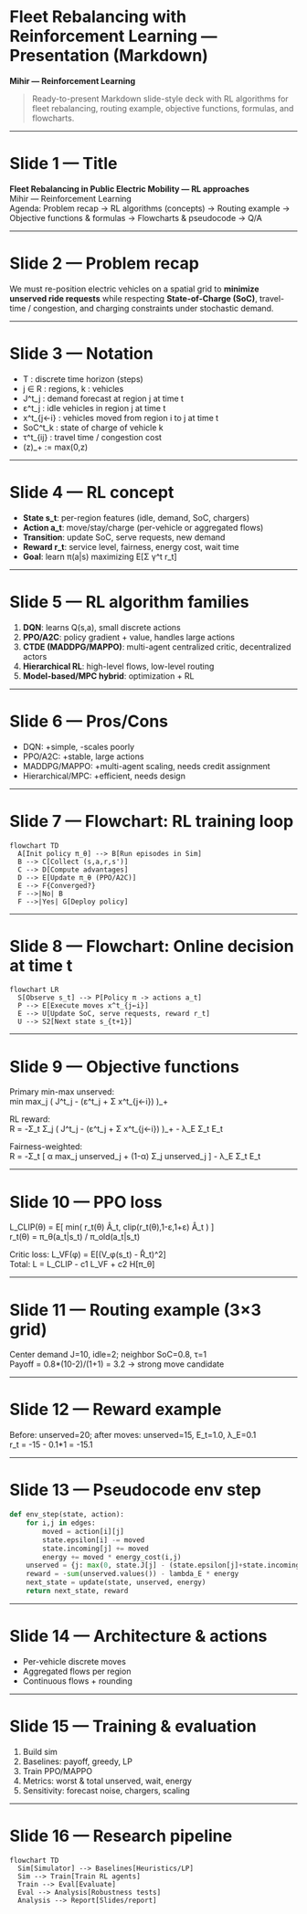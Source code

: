 # Fleet Rebalancing with Reinforcement Learning — Presentation (Markdown)  
**Mihir — Reinforcement Learning**  

> Ready-to-present Markdown slide-style deck with RL algorithms for fleet rebalancing, routing example, objective functions, formulas, and flowcharts.

---

# Slide 1 — Title
**Fleet Rebalancing in Public Electric Mobility — RL approaches**  
Mihir — Reinforcement Learning  
Agenda: Problem recap → RL algorithms (concepts) → Routing example → Objective functions & formulas → Flowcharts & pseudocode → Q/A

---

# Slide 2 — Problem recap
We must re-position electric vehicles on a spatial grid to **minimize unserved ride requests** while respecting **State-of-Charge (SoC)**, travel-time / congestion, and charging constraints under stochastic demand.

---

# Slide 3 — Notation
- T : discrete time horizon (steps)  
- j ∈ R : regions, k : vehicles  
- J^t_j : demand forecast at region j at time t  
- ε^t_j : idle vehicles in region j at time t  
- x^t_{j←i} : vehicles moved from region i to j at time t  
- SoC^t_k : state of charge of vehicle k  
- τ^t_{ij} : travel time / congestion cost  
- (z)_+ := max(0,z)

---

# Slide 4 — RL concept
- **State s_t**: per-region features (idle, demand, SoC, chargers)  
- **Action a_t**: move/stay/charge (per-vehicle or aggregated flows)  
- **Transition**: update SoC, serve requests, new demand  
- **Reward r_t**: service level, fairness, energy cost, wait time  
- **Goal**: learn π(a|s) maximizing E[Σ γ^t r_t]

---

# Slide 5 — RL algorithm families
1. **DQN**: learns Q(s,a), small discrete actions  
2. **PPO/A2C**: policy gradient + value, handles large actions  
3. **CTDE (MADDPG/MAPPO)**: multi-agent centralized critic, decentralized actors  
4. **Hierarchical RL**: high-level flows, low-level routing  
5. **Model-based/MPC hybrid**: optimization + RL

---

# Slide 6 — Pros/Cons
- DQN: +simple, -scales poorly  
- PPO/A2C: +stable, large actions  
- MADDPG/MAPPO: +multi-agent scaling, needs credit assignment  
- Hierarchical/MPC: +efficient, needs design

---

# Slide 7 — Flowchart: RL training loop
```mermaid
flowchart TD
  A[Init policy π_θ] --> B[Run episodes in Sim]
  B --> C[Collect (s,a,r,s')]
  C --> D[Compute advantages]
  D --> E[Update π_θ (PPO/A2C)]
  E --> F{Converged?}
  F -->|No| B
  F -->|Yes| G[Deploy policy]
```

---

# Slide 8 — Flowchart: Online decision at time t
```mermaid
flowchart LR
  S[Observe s_t] --> P[Policy π -> actions a_t]
  P --> E[Execute moves x^t_{j←i}]
  E --> U[Update SoC, serve requests, reward r_t]
  U --> S2[Next state s_{t+1}]
```

---

# Slide 9 — Objective functions
Primary min-max unserved:  
min max_j ( J^t_j - (ε^t_j + Σ x^t_{j←i}) )_+  

RL reward:  
R = -Σ_t Σ_j ( J^t_j - (ε^t_j + Σ x^t_{j←i}) )_+ - λ_E Σ_t E_t  

Fairness-weighted:  
R = -Σ_t [ α max_j unserved_j + (1-α) Σ_j unserved_j ] - λ_E Σ_t E_t

---

# Slide 10 — PPO loss
L_CLIP(θ) = E[ min( r_t(θ) Â_t, clip(r_t(θ),1-ε,1+ε) Â_t ) ]  
r_t(θ) = π_θ(a_t|s_t) / π_old(a_t|s_t)  

Critic loss: L_VF(φ) = E[(V_φ(s_t) - R̂_t)^2]  
Total: L = L_CLIP - c1 L_VF + c2 H[π_θ]

---

# Slide 11 — Routing example (3×3 grid)
Center demand J=10, idle=2; neighbor SoC=0.8, τ=1  
Payoff = 0.8*(10-2)/(1+1) = 3.2 → strong move candidate

---

# Slide 12 — Reward example
Before: unserved=20; after moves: unserved=15, E_t=1.0, λ_E=0.1  
r_t = -15 - 0.1*1 = -15.1

---

# Slide 13 — Pseudocode env step
```python
def env_step(state, action):
    for i,j in edges:
        moved = action[i][j]
        state.epsilon[i] -= moved
        state.incoming[j] += moved
        energy += moved * energy_cost(i,j)
    unserved = {j: max(0, state.J[j] - (state.epsilon[j]+state.incoming[j])) for j in regions}
    reward = -sum(unserved.values()) - lambda_E * energy
    next_state = update(state, unserved, energy)
    return next_state, reward
```

---

# Slide 14 — Architecture & actions
- Per-vehicle discrete moves  
- Aggregated flows per region  
- Continuous flows + rounding

---

# Slide 15 — Training & evaluation
1. Build sim  
2. Baselines: payoff, greedy, LP  
3. Train PPO/MAPPO  
4. Metrics: worst & total unserved, wait, energy  
5. Sensitivity: forecast noise, chargers, scaling

---

# Slide 16 — Research pipeline
```mermaid
flowchart TD
  Sim[Simulator] --> Baselines[Heuristics/LP]
  Sim --> Train[Train RL agents]
  Train --> Eval[Evaluate]
  Eval --> Analysis[Robustness tests]
  Analysis --> Report[Slides/report]
```
